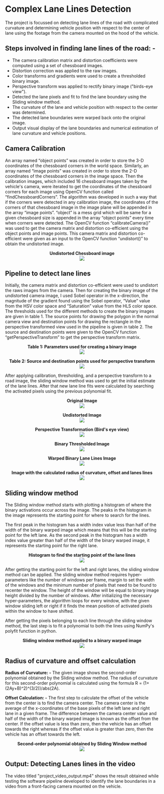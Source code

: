# **Complex Lane Lines Detection**
The project is focussed on detecting lane lines of the road with complicated curvature and determining vehicle position with respect to the center of lane using the footage from the camera mounted on the hood of the vehicle. 

## Steps involved in finding lane lines of the road: -

- The camera calibration matrix and distortion coefficients were computed using a set of chessboard images.
- Distortion correction was applied to the raw images.
- Color transforms and gradients were used to create a thresholded binary image.
- Perspective transform was applied to rectify binary image ("birds-eye view").
- Detected the lane pixels and fit to find the lane boundary using the Sliding window method.
- The curvature of the lane and vehicle position with respect to the center was determined.
- The detected lane boundaries were warped back onto the original image.
- Output visual display of the lane boundaries and numerical estimation of lane curvature and vehicle positions.

## Camera Calibration

An array named “object points” was created in order to store the 3-D coordinates of the chessboard corners in the world space. Similarly, an array named “image points” was created in order to store the 2-D coordinates of the chessboard corners in the image space. Then the calibration images, which included 16 chessboard images taken by the vehicle's camera, were iterated to get the coordinates of the chessboard corners for each image using OpenCV function called “findChessboardCorners”. The algorithm was developed in such a way that if the corners were detected in any calibration image, the coordinates of the corners of that chessboard image in the image plane will be appended in the array “image points”. “object” is a mess grid which will be same for a given chessboard size is appended in the array “object points” every time when corners were detected. The OpenCV function “calibrateCamera()” was used to get the camera matrix and distortion co-efficient using the object points and image points. This camera matrix and distortion co-efficient were given as an input to the OpenCV function “undistort()” to obtain the undistorted image.

<p align="center">
  <b>Undistorted Chessboard image</b><br>
  <img src="https://static.wixstatic.com/media/bb5837_e9efb4c1a09f414ab38f2aa36b2b0c52~mv2.png/v1/fill/w_1726,h_506,al_c/Screen%20Shot%202020-04-09%20at%202_51_00%20PM.png">
</p>

## Pipeline to detect lane lines

Initially, the camera matrix and distortion co-efficient were used to undistort the raws images from the camera. Then for creating the binary image of the undistorted camera image, I used Sobel operator in the x-direction, the magnitude of the gradient found using the Sobel operator, “Value” value from the HSV color space and “Saturation” value from the HLS color space. The thresholds used for the different methods to create the binary images are given in table 1. The source points for drawing the polygon in the normal camera view and destination points for drawing the rectangle in the perspective transformed view used in the pipeline is given in table 2. The source and destination points were given to the OpenCV function “getPerspectiveTransform” to get the perspective transform matrix.

<p align="center">
  <b>Table 1: Parameters used for creating a binary image</b><br>
  <img src="https://static.wixstatic.com/media/bb5837_5e5118925b864f17a1c06db5b1cb855c~mv2.png/v1/fill/w_1290,h_330,al_c,lg_1/Screen%20Shot%202020-04-12%20at%209_16_25%20PM.png">
</p>

<p align="center">
  <b>Table 2: Source and destination points used for perspective transform</b><br>
  <img src="https://static.wixstatic.com/media/bb5837_84489be224c247c8910ab6077a358537~mv2.png/v1/fill/w_1394,h_470,al_c/Screen%20Shot%202020-04-12%20at%209_23_28%20PM.png">
</p>

After applying calibration, thresholding, and a perspective transform to a road image, the sliding window method was used to get the initial estimate of the lane lines. After that new lane line fits were calculated by searching the activated pixels using the previous polynomial fit. 

<p align="center">
  <b>Original Image</b><br>
  <img src="https://static.wixstatic.com/media/bb5837_66cad3bf7a1f4eb09b682c2961b6846e~mv2.jpg/v1/fill/w_1280,h_720,al_c,q_90/Original_Image.jpg">
</p>

<p align="center">
  <b>Undistorted Image</b><br>
  <img src="https://static.wixstatic.com/media/bb5837_10b434f95b264fc1bfc2279778e07841~mv2.jpg/v1/fill/w_1280,h_720,al_c,q_90/Undistorted_Image.jpg">
</p>

<p align="center">
  <b>Perspective Transformation (Bird's eye view)</b><br>
  <img src="https://static.wixstatic.com/media/bb5837_da0882bf60e94fb68c4e7109756c0de0~mv2.png/v1/fill/w_1930,h_670,al_c/Screen%20Shot%202020-04-09%20at%202_53_32%20PM.png">
</p>

<p align="center">
  <b>Binary Thresholded Image</b><br>
  <img src="https://static.wixstatic.com/media/bb5837_c38bc56b38bb40c6bd2b0fb6b6ffd206~mv2.jpg/v1/fill/w_1280,h_720,al_c,q_90/Binary_Image.jpg">
</p>

<p align="center">
  <b>Warped Binary Lane Lines Image</b><br>
  <img src="https://static.wixstatic.com/media/bb5837_6f64d9b8470d474face9b4e863d5210a~mv2.png/v1/crop/x_6,y_41,w_1286,h_715/fill/w_1286,h_715,al_c/Screen%2520Shot%25202020-04-09%2520at%25202_51_e.png">
</p>

<p align="center">
  <b>Image with the calculated radius of curvature, offset and lanes lines</b><br>
  <img src="https://static.wixstatic.com/media/bb5837_6b0be90dc3c449a189121615d710bfe1~mv2.jpg/v1/fill/w_1280,h_720,al_c,q_90/Lane_lines_Image.jpg">
</p>

## Sliding window method

The Sliding window method starts with plotting a histogram of where the binary activations occur across the image. The peaks in the histogram in the image represents the starting point for where to search for the lines.
 
The first peak in the histogram has a width index value less than half of the width of the binary warped image which means that this will be the starting point for the left lane. As the second peak in the histogram has a width index value greater than half of the width of the binary warped image, it represents the starting point for the right lane.

<p align="center">
  <b>Histogram to find the starting point of the lane lines</b><br>
  <img src="https://static.wixstatic.com/media/bb5837_6aec5b27f7c34d7ea511a462f4068f9e~mv2.png/v1/fill/w_1584,h_902,al_c/Screen%20Shot%202020-04-13%20at%2012_49_42%20AM_pn.png">
</p>
 
After getting the starting point for the left and right lanes, the sliding window method can be applied. The sliding window method requires hyper-parameters like the number of windows per frame, margin to set the width of the windows and the minimum number of pixels that need to be found to recenter the window. The height of the window will be equal to binary image height divided by the number of windows. After initializing the necessary hyper-parameters, the algorithm loops for every window, with the given window sliding left or right if it finds the mean position of activated pixels within the window to have shifted. 

After getting the pixels belonging to each line through the sliding window method, the last step is to fit a polynomial to both the lines using NumPy's polyfit function in python. 

<p align="center">
  <b>Sliding window method applied to a binary warped image</b><br>
  <img src="https://static.wixstatic.com/media/bb5837_92eaddeda7f04617ba24c3104d375c44~mv2.png/v1/fill/w_1616,h_898,al_c/Screen%20Shot%202020-04-13%20at%201_06_36%20AM.png">
</p>

## Radius of curvature and offset calculation

**Radius of Curvature: -**
The given image shows the second-order polynomial obtained by the Sliding window method. The radius of curvature for this second-order polynomial is calculated using the formula R = (1+(2Ay+B)^2)^(3/2))/abs(2A).

**Offset Calculation: -**
The first step to calculate the offset of the vehicle from the center is to find the camera center. The camera center is the average of the x-coordinates of the base pixels of the left lane and right lane in a given frame. The difference between the camera center value and half of the width of the binary warped image is known as the offset from the center. If the offset value is less than zero, then the vehicle has an offset towards the right whereas if the offset value is greater than zero, then the vehicle has an offset towards the left.

<p align="center">
  <b>Second-order polynomial obtained by Sliding Window method</b><br>
  <img src="https://static.wixstatic.com/media/bb5837_dc1003e43bcc4d6190318b00cfa73c2e~mv2.png/v1/fill/w_1590,h_902,al_c/Screen%20Shot%202020-04-13%20at%2012_50_56%20AM_pn.png">
</p>

## Output: Detecting Lanes lines in the video

The video titled "project_video_output.mp4" shows the result obtained while testing the software pipeline developed to identify the lane boundaries in a video from a front-facing camera mounted on the vehicle. 
